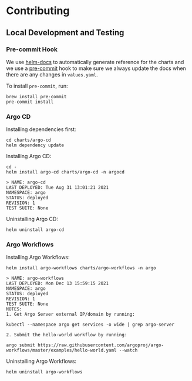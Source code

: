 # Contributing

## Local Development and Testing

### Pre-commit Hook

We use [helm-docs](https://github.com/norwoodj/helm-docs) to automatically generate reference for the charts and we use a [pre-commit](https://pre-commit.com/) hook to make sure we always update the docs when there are any changes in `values.yaml`.

To install `pre-commit`, run:

```
brew install pre-commit
pre-commit install
```

### Argo CD

Installing dependencies first:

```
cd charts/argo-cd
helm dependency update
```

Installing Argo CD:
```
cd -
helm install argo-cd charts/argo-cd -n argocd
```


```
> NAME: argo-cd
LAST DEPLOYED: Tue Aug 31 13:01:21 2021
NAMESPACE: argo
STATUS: deployed
REVISION: 1
TEST SUITE: None
```

Uninstalling Argo CD:

```
helm uninstall argo-cd
```

### Argo Workflows

Installing Argo Workflows:

```
helm install argo-workflows charts/argo-workflows -n argo
```

```
> NAME: argo-workflows
LAST DEPLOYED: Mon Dec 13 15:59:15 2021
NAMESPACE: argo
STATUS: deployed
REVISION: 1
TEST SUITE: None
NOTES:
1. Get Argo Server external IP/domain by running:

kubectl --namespace argo get services -o wide | grep argo-server

2. Submit the hello-world workflow by running:

argo submit https://raw.githubusercontent.com/argoproj/argo-workflows/master/examples/hello-world.yaml --watch
```

Uninstalling Argo Workflows:

```
helm uninstall argo-workflows
```
